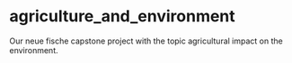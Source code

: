 # agriculture_and_environment
Our neue fische capstone project with the topic agricultural impact on the environment.


